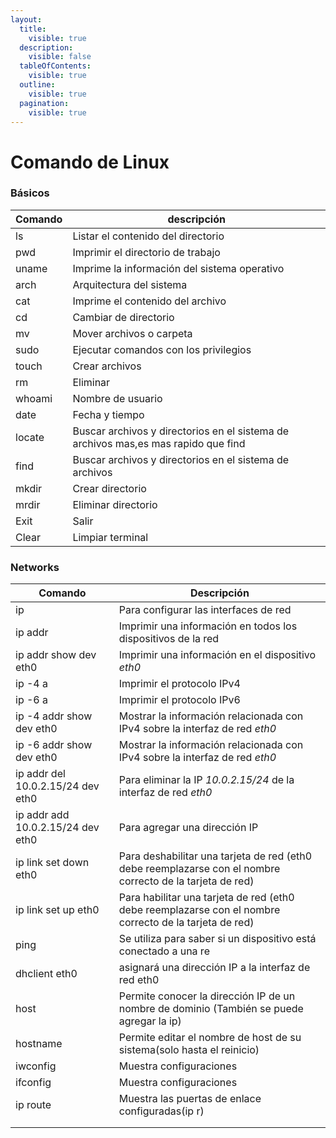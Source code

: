 ```yaml
---
layout:
  title:
    visible: true
  description:
    visible: false
  tableOfContents:
    visible: true
  outline:
    visible: true
  pagination:
    visible: true
---
```


# Comando de Linux

### Básicos

| Comando | descripción                                                                         |
| ------- | ----------------------------------------------------------------------------------- |
| ls      | Listar el contenido del directorio                                                  |
| pwd     | Imprimir el directorio de trabajo                                                   |
| uname   | Imprime la información del sistema operativo                                        |
| arch    | Arquitectura del sistema                                                            |
| cat     | Imprime el contenido del archivo                                                    |
| cd      | Cambiar de directorio                                                               |
| mv      | Mover archivos o carpeta                                                            |
| sudo    | Ejecutar comandos con los privilegios                                               |
| touch   | Crear archivos                                                                      |
| rm      | Eliminar                                                                            |
| whoami  | Nombre de usuario                                                                   |
| date    | Fecha y tiempo                                                                      |
| locate  | Buscar archivos y directorios en el sistema de archivos mas,es mas rapido que find  |
| find    | Buscar archivos y directorios en el sistema de archivos                             |
| mkdir   | Crear directorio                                                                    |
| mrdir   | Eliminar directorio                                                                 |
| Exit    | Salir                                                                               |
| Clear   | Limpiar terminal                                                                    |

### Networks

| Comando                           | Descripción                                                                                               |
| --------------------------------- | --------------------------------------------------------------------------------------------------------- |
| ip                                | Para configurar las interfaces de red                                                                     |
| ip addr                           | Imprimir una información en todos los dispositivos de la red                                              |
| ip addr show dev eth0             | Imprimir una información en el dispositivo _eth0_                                                         |
| ip -4 a                           | Imprimir el protocolo IPv4                                                                                |
| ip -6 a                           | Imprimir el protocolo IPv6                                                                                |
| ip -4 addr show dev eth0          | Mostrar la información relacionada con IPv4 sobre la interfaz de red _eth0_                               |
| ip -6 addr show dev eth0          | Mostrar la información relacionada con IPv4 sobre la interfaz de red _eth0_                               |
| ip addr del 10.0.2.15/24 dev eth0 | Para eliminar la IP _10.0.2.15/24_ de la interfaz de red _eth0_                                           |
| ip addr add 10.0.2.15/24 dev eth0 | Para agregar una dirección IP                                                                             |
| ip link set down eth0             | Para deshabilitar una tarjeta de red (eth0 debe reemplazarse con el nombre correcto de la tarjeta de red) |
| ip link set up eth0               | Para habilitar una tarjeta de red (eth0 debe reemplazarse con el nombre correcto de la tarjeta de red)    |
| ping                              | Se utiliza para saber si un dispositivo está conectado a una re                                           |
| dhclient eth0                     | asignará una dirección IP a la interfaz de red eth0                                                       |
| host                              | Permite conocer la dirección IP de un nombre de dominio (También se puede agregar la ip)                  |
| hostname                          | Permite editar el nombre de host de su sistema(solo hasta el reinicio)                                    |
| iwconfig                          | Muestra configuraciones                                                                                   |
| ifconfig                          | Muestra configuraciones                                                                                   |
| ip route                          | Muestra las puertas de enlace configuradas(ip r)                                                          |
|                                   |                                                                                                           |
|                                   |                                                                                                           |

###
